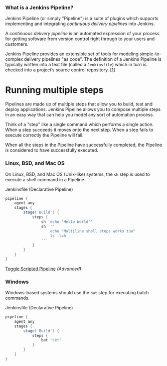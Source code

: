 ### What is a Jenkins Pipeline?[](https://www.jenkins.io/doc/pipeline/tour/hello-world/#what-is-a-jenkins-pipeline)

Jenkins Pipeline (or simply "Pipeline") is a suite of plugins which supports implementing and integrating _continuous delivery pipelines_ into Jenkins.

A _continuous delivery pipeline_ is an automated expression of your process for getting software from version control right through to your users and customers.

Jenkins Pipeline provides an extensible set of tools for modeling simple-to-complex delivery pipelines "as code". The definition of a Jenkins Pipeline is typically written into a text file (called a `Jenkinsfile`) which in turn is checked into a project’s source control repository. [[1](https://www.jenkins.io/doc/pipeline/tour/hello-world/#_footnotedef_1 "View footnote.")]

# Running multiple steps [](https://www.jenkins.io/doc/pipeline/tour/running-multiple-steps/#running-multiple-steps)
Pipelines are made up of multiple steps that allow you to build, test and deploy applications. Jenkins Pipeline allows you to compose multiple steps in an easy way that can help you model any sort of automation process.

Think of a "step" like a single command which performs a single action. When a step succeeds it moves onto the next step. When a step fails to execute correctly the Pipeline will fail.

When all the steps in the Pipeline have successfully completed, the Pipeline is considered to have successfully executed.

### Linux, BSD, and Mac OS[](https://www.jenkins.io/doc/pipeline/tour/running-multiple-steps/#linux-bsd-and-mac-os)

On Linux, BSD, and Mac OS (Unix-like) systems, the `sh` step is used to execute a shell command in a Pipeline.

Jenkinsfile (Declarative Pipeline)

```groovy
pipeline {
    agent any
    stages {
        stage('Build') {
            steps {
                sh 'echo "Hello World"'
                sh '''
                    echo "Multiline shell steps works too"
                    ls -lah
                '''
            }
        }
    }
}
```

[Toggle Scripted Pipeline](https://www.jenkins.io/doc/pipeline/tour/running-multiple-steps/#) _(Advanced)_

### [](https://www.jenkins.io/doc/pipeline/tour/running-multiple-steps/#windows)Windows[](https://www.jenkins.io/doc/pipeline/tour/running-multiple-steps/#windows)

Windows-based systems should use the `bat` step for executing batch commands.

Jenkinsfile (Declarative Pipeline)

```groovy
pipeline {
    agent any
    stages {
        stage('Build') {
            steps {
                bat 'set'
            }
        }
    }
}
```